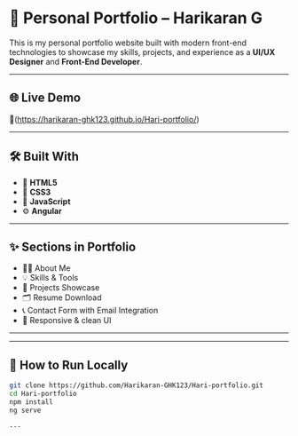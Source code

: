 # 💼 Personal Portfolio – Harikaran G

This is my personal portfolio website built with modern front-end technologies to showcase my skills, projects, and experience as a **UI/UX Designer** and **Front-End Developer**.

---

## 🌐 Live Demo

🔗(https://harikaran-ghk123.github.io/Hari-portfolio/)

---

## 🛠️ Built With

- 🧱 **HTML5**
- 🎨 **CSS3**
- 🧠 **JavaScript**
- ⚙️ **Angular** 


---

## ✨ Sections in Portfolio

- 👨‍💼 About Me
- 💡 Skills & Tools
- 🚀 Projects Showcase
- 🗂 Resume Download
- 📞 Contact Form with Email Integration
- 🎨 Responsive & clean UI

---


---

## 🔧 How to Run Locally

```bash
git clone https://github.com/Harikaran-GHK123/Hari-portfolio.git
cd Hari-portfolio
npm install
ng serve

---



